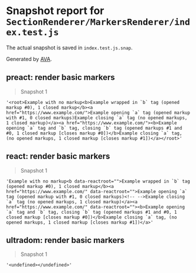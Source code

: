 # Snapshot report for `SectionRenderer/MarkersRenderer/index.test.js`

The actual snapshot is saved in `index.test.js.snap`.

Generated by [AVA](https://ava.li).

## preact: render basic markers

> Snapshot 1

    '<root>Example with no markup<b>Example wrapped in `b` tag (opened markup #0), 1 closed markup</b><a href="https://www.example.com/">Example opening `a` tag (opened markup with #1, 0 closed markups)Example closing `a` tag (no opened markups, 1 closed markup)</a><a href="https://www.example.com/"><b>Example opening `a` tag and `b` tag, closing `b` tag (opened markups #1 and #0, 1 closed markup [closes markup #0])</b>Example closing `a` tag, (no opened markups, 1 closed markup [closes markup #1])</a></root>'

## react: render basic markers

> Snapshot 1

    'Example with no markup<b data-reactroot="">Example wrapped in `b` tag (opened markup #0), 1 closed markup</b><a href="https://www.example.com/" data-reactroot="">Example opening `a` tag (opened markup with #1, 0 closed markups)<!-- -->Example closing `a` tag (no opened markups, 1 closed markup)</a><a href="https://www.example.com/" data-reactroot=""><b>Example opening `a` tag and `b` tag, closing `b` tag (opened markups #1 and #0, 1 closed markup [closes markup #0])</b>Example closing `a` tag, (no opened markups, 1 closed markup [closes markup #1])</a>'

## ultradom: render basic markers

> Snapshot 1

    '<undefined></undefined>'
